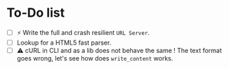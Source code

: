 # To-Do list

- [ ] :zap: Write the full and crash resilient `URL Server`.
- [ ] Lookup for a HTML5 fast parser.
- [ ] :warning: cURL in CLI and as a lib does not behave the same !
The text format goes wrong, let's see how does `write_content` works.
